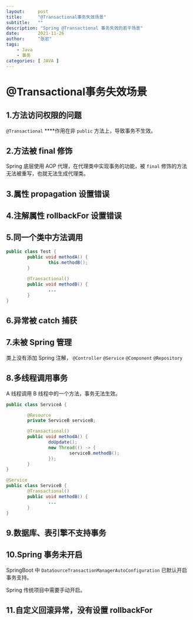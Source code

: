```yaml
---
layout:     post 
title:      "@Transactional事务失效场景"
subtitle:   ""
description: "Spring @Transactional 事务失效的若干场景"
date:       2021-11-26
author:     "张岩"
tags:
    - Java
    - 事务
categories: [ JAVA ] 
---
```


# @Transactional事务失效场景

## 1.方法访问权限的问题

`@Transactional` ****作用在非 `public` 方法上，导致事务不生效。

## 2.方法被 final 修饰

Spring 底层使用 AOP 代理，在代理类中实现事务的功能，被 `final` 修饰的方法无法被重写，也就无法生成代理类。

## 3.属性 propagation 设置错误

## 4.注解属性 rollbackFor 设置错误

## 5.同一个类中方法调用

```java
public class Test {
		public void methodA() {
				this.methodB();
		}
		
		@Transactional()
		public void methodB() {
				...
		}
}
```

## 6.异常被 catch 捕获

## 7.未被 Spring 管理

类上没有添加 Spring 注解， `@Controller` `@Service` `@Component` `@Repository`

## 8.多线程调用事务

A 线程调用 B 线程中的一个方法，事务无法生效。

```java
public class ServiceA {

		@Resource
		private ServiceB serviceB;

		@Transactional()
		public void methodA() {
				doUpdate();
				new Thread(() -> {
						serviceB.methodB();
				});
		}
}

@Service
public class ServiceB {
		@Transactional()
		public void methodB() {
				...
		}
}
```

## 9.数据库、表引擎不支持事务

## 10.Spring 事务未开启

SpringBoot 中 `DataSourceTransactionManagerAutoConfiguration` 已默认开启事务支持。

Spring 传统项目中需要手动开启。

## 11.自定义回滚异常，没有设置 rollbackFor
